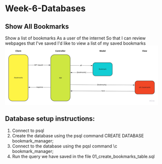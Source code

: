 # Week-6-Databases

## Show All Bookmarks
Show a list of bookmarks
  As a user of the internet
  So that I can review webpages that I've saved
  I'd like to view a list of my saved bookmarks
![Diagram](./images/all_bookmarks_diagram.jpg "Domain model")

## Database setup instructions:
  1. Connect to psql
  2. Create the database using the psql command CREATE DATABASE bookmark_manager;
  3. Connect to the database using the pqsl command \c bookmark_manager;
  4. Run the query we have saved in the file 01_create_bookmarks_table.sql
